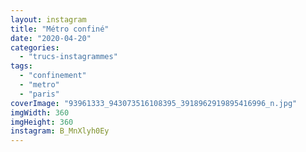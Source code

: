 ```yaml
---
layout: instagram
title: "Métro confiné"
date: "2020-04-20"
categories: 
  - "trucs-instagrammes"
tags: 
  - "confinement"
  - "metro"
  - "paris"
coverImage: "93961333_943073516108395_3918962919895416996_n.jpg"
imgWidth: 360
imgHeight: 360
instagram: B_MnXlyh0Ey
---
```


